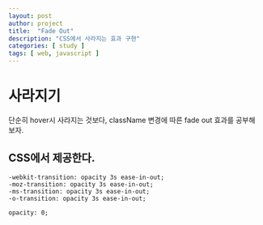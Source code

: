 ```yaml
---
layout: post
author: project
title:  "Fade Out"
description: "CSS에서 사라지는 효과 구현"
categories: [ study ]
tags: [ web, javascript ]
---
```


# 사라지기

 단순히 hover시 사라지는 것보다, className 변경에 따른 fade out 효과를 공부해 보자.
 
## CSS에서 제공한다.

    -webkit-transition: opacity 3s ease-in-out;
    -moz-transition: opacity 3s ease-in-out;
    -ms-transition: opacity 3s ease-in-out;
    -o-transition: opacity 3s ease-in-out;

    opacity: 0;

